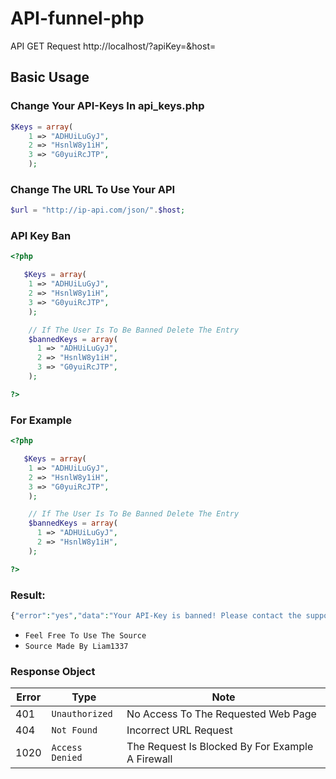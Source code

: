 # API-funnel-php
 
API GET Request http://localhost/?apiKey=<key>&host=<host>


## Basic Usage

### Change Your API-Keys In api_keys.php

```php
$Keys = array(
    1 => "ADHUiLuGyJ", 
    2 => "HsnlW8y1iH", 
    3 => "G0yuiRcJTP", 
    );
```

### Change The URL To Use Your API

```php
$url = "http://ip-api.com/json/".$host;
```

### API Key Ban

```php
<?php

   $Keys = array(
    1 => "ADHUiLuGyJ", 
    2 => "HsnlW8y1iH", 
    3 => "G0yuiRcJTP", 
    );

    // If The User Is To Be Banned Delete The Entry
    $bannedKeys = array(
      1 => "ADHUiLuGyJ", 
      2 => "HsnlW8y1iH", 
      3 => "G0yuiRcJTP", 
    );

?>
```
### For Example

```php
<?php

   $Keys = array(
    1 => "ADHUiLuGyJ", 
    2 => "HsnlW8y1iH", 
    3 => "G0yuiRcJTP", 
    );

    // If The User Is To Be Banned Delete The Entry
    $bannedKeys = array(
      1 => "ADHUiLuGyJ", 
      2 => "HsnlW8y1iH", 
    );

?>
```
### Result:
```php
{"error":"yes","data":"Your API-Key is banned! Please contact the support"}
```

* `Feel Free To Use The Source`
* `Source Made By Liam1337`

### Response Object

| Error   | Type            | Note                                                                    |
|---------|-----------------|-------------------------------------------------------------------------|
|   401   | `Unauthorized`  | No Access To The Requested Web Page                                     |
|   404   | `Not Found`     | Incorrect URL Request                                                   |
|  1020   | `Access Denied` | The Request Is Blocked By For Example A Firewall                        |